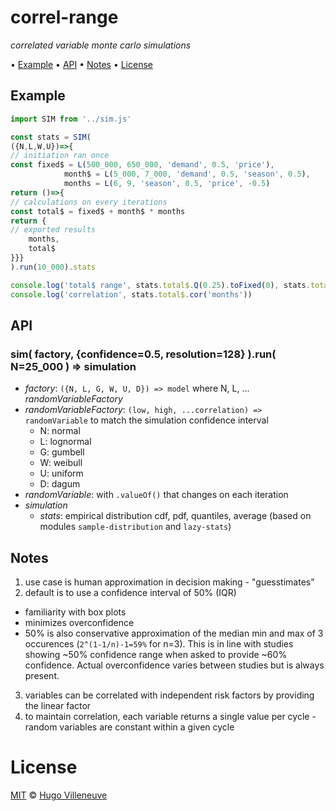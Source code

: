 <!-- markdownlint-disable MD004 MD007 MD010 MD041 MD022 MD024 MD029 MD031 MD032 MD036 -->
# correl-range

*correlated variable monte carlo simulations*

• [Example](#example) • [API](#api) • [Notes](#notes) • [License](#license)

## Example

```javascript
import SIM from '../sim.js'

const stats = SIM(
({N,L,W,U})=>{
// initiation ran once
const fixed$ = L(500_000, 650_000, 'demand', 0.5, 'price'),
			month$ = L(5_000, 7_000, 'demand', 0.5, 'season', 0.5),
			months = L(6, 9, 'season', 0.5, 'price', -0.5)
return ()=>{
// calculations on every iterations
const total$ = fixed$ + month$ * months
return {
// exported results
	months,
	total$
}}}
).run(10_000).stats

console.log('total$ range', stats.total$.Q(0.25).toFixed(0), stats.total$.Q(0.75).toFixed(0))
console.log('correlation', stats.total$.cor('months'))
```

## API

### sim( factory, {confidence=0.5, resolution=128} ).run( N=25_000 ) ⇒ simulation

* *factory*: `({N, L, G, W, U, D}) => model` where N, L, ... *randomVariableFactory*
* *randomVariableFactory*: `(low, high, ...correlation) => randomVariable` to match the simulation confidence interval
  * N: normal
  * L: lognormal
  * G: gumbell
  * W: weibull
  * U: uniform
  * D: dagum
* *randomVariable*: with `.valueOf()` that changes on each iteration
* *simulation*
  * *stats*: empirical distribution cdf, pdf, quantiles, average (based on modules `sample-distribution` and `lazy-stats`)

## Notes
1. use case is human approximation in decision making - "guesstimates"
2. default is to use a confidence interval of 50% (IQR)
  * familiarity with box plots
  * minimizes overconfidence
  * 50% is also conservative approximation of the median min and max of 3 occurences (`2^(1-1/n)-1=59%` for n=3). This is in line with studies showing ~50% confidence range when asked to provide ~60% confidence. Actual overconfidence varies between studies but is always present.
3. variables can be correlated with independent risk factors by providing the linear factor
4. to maintain correlation, each variable returns a single value per cycle - random variables are constant within a given cycle

# License

[MIT](http://www.opensource.org/licenses/MIT) © [Hugo Villeneuve](https://github.com/hville)
